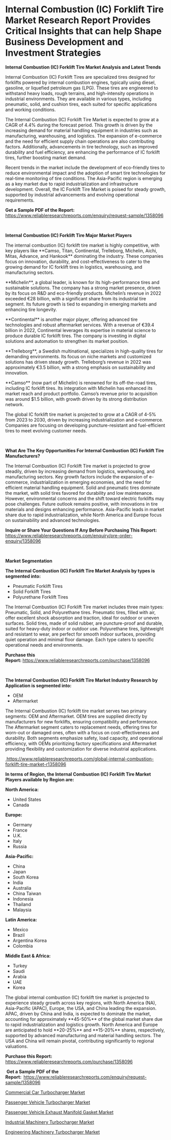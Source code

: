 <p><h1>Internal Combustion (IC) Forklift Tire Market Research Report Provides Critical Insights that can help Shape Business Development and Investment Strategies</h1></p><p><strong>Internal Combustion (IC) Forklift Tire Market Analysis and Latest Trends</strong></p>
<p><p>Internal Combustion (IC) Forklift Tires are specialized tires designed for forklifts powered by internal combustion engines, typically using diesel, gasoline, or liquefied petroleum gas (LPG). These tires are engineered to withstand heavy loads, rough terrains, and high-intensity operations in industrial environments. They are available in various types, including pneumatic, solid, and cushion tires, each suited for specific applications and working conditions.</p><p>The Internal Combustion (IC) Forklift Tire Market is expected to grow at a CAGR of 4.4% during the forecast period. This growth is driven by the increasing demand for material handling equipment in industries such as manufacturing, warehousing, and logistics. The expansion of e-commerce and the need for efficient supply chain operations are also contributing factors. Additionally, advancements in tire technology, such as improved durability and fuel efficiency, are enhancing the performance of IC forklift tires, further boosting market demand.</p><p>Recent trends in the market include the development of eco-friendly tires to reduce environmental impact and the adoption of smart tire technologies for real-time monitoring of tire conditions. The Asia-Pacific region is emerging as a key market due to rapid industrialization and infrastructure development. Overall, the IC Forklift Tire Market is poised for steady growth, supported by industrial advancements and evolving operational requirements.</p></p>
<p><strong>Get a Sample PDF of the Report:&nbsp;</strong> <a href="https://www.reliableresearchreports.com/enquiry/request-sample/1358096?utm_campaign=10&utm_medium=2&utm_source=Github&utm_content=ia&utm_term=23012025&utm_id=internal-combustion-ic-forklift-tire">https://www.reliableresearchreports.com/enquiry/request-sample/1358096</a></p>
<p>&nbsp;</p>
<p><strong>Internal Combustion (IC) Forklift Tire Major Market Players</strong></p>
<p><p>The internal combustion (IC) forklift tire market is highly competitive, with key players like **Camso, Titan, Continental, Trelleborg, Michelin, Aichi, Mitas, Advance, and Hankook** dominating the industry. These companies focus on innovation, durability, and cost-effectiveness to cater to the growing demand for IC forklift tires in logistics, warehousing, and manufacturing sectors.</p><p>**Michelin**, a global leader, is known for its high-performance tires and sustainable solutions. The company has a strong market presence, driven by its focus on R&D and eco-friendly products. Michelin’s revenue in 2022 exceeded €28 billion, with a significant share from its industrial tire segment. Its future growth is tied to expanding in emerging markets and enhancing tire longevity.</p><p>**Continental** is another major player, offering advanced tire technologies and robust aftermarket services. With a revenue of €39.4 billion in 2022, Continental leverages its expertise in material science to produce durable IC forklift tires. The company is investing in digital solutions and automation to strengthen its market position.</p><p>**Trelleborg**, a Swedish multinational, specializes in high-quality tires for demanding environments. Its focus on niche markets and customized solutions has driven steady growth. Trelleborg’s revenue in 2022 was approximately €3.5 billion, with a strong emphasis on sustainability and innovation.</p><p>**Camso** (now part of Michelin) is renowned for its off-the-road tires, including IC forklift tires. Its integration with Michelin has enhanced its market reach and product portfolio. Camso’s revenue prior to acquisition was around $1.5 billion, with growth driven by its strong distribution network.</p><p>The global IC forklift tire market is projected to grow at a CAGR of 4-5% from 2023 to 2030, driven by increasing industrialization and e-commerce. Companies are focusing on developing puncture-resistant and fuel-efficient tires to meet evolving customer needs.</p></p>
<p>&nbsp;</p>
<p><strong>What Are The Key Opportunities For Internal Combustion (IC) Forklift Tire Manufacturers?</strong></p>
<p><p>The Internal Combustion (IC) Forklift Tire market is projected to grow steadily, driven by increasing demand from logistics, warehousing, and manufacturing sectors. Key growth factors include the expansion of e-commerce, industrialization in emerging economies, and the need for efficient material handling equipment. Solid and pneumatic tires dominate the market, with solid tires favored for durability and low maintenance. However, environmental concerns and the shift toward electric forklifts may pose challenges. Future outlook remains positive, with innovations in tire materials and designs enhancing performance. Asia-Pacific leads in market share due to rapid industrialization, while North America and Europe focus on sustainability and advanced technologies.</p></p>
<p><strong>Inquire or Share Your Questions If Any Before Purchasing This Report:</strong> <a href="https://www.reliableresearchreports.com/enquiry/pre-order-enquiry/1358096?utm_campaign=10&utm_medium=2&utm_source=Github&utm_content=ia&utm_term=23012025&utm_id=internal-combustion-ic-forklift-tire">https://www.reliableresearchreports.com/enquiry/pre-order-enquiry/1358096</a></p>
<p>&nbsp;</p>
<p><strong>Market Segmentation</strong></p>
<p><strong>The Internal Combustion (IC) Forklift Tire Market Analysis by types is segmented into:</strong></p>
<p><ul><li>Pneumatic Forklift Tires</li><li>Solid Forklift Tires</li><li>Polyurethane Forklift Tires</li></ul></p>
<p><p>The Internal Combustion (IC) Forklift Tire market includes three main types: Pneumatic, Solid, and Polyurethane tires. Pneumatic tires, filled with air, offer excellent shock absorption and traction, ideal for outdoor or uneven surfaces. Solid tires, made of solid rubber, are puncture-proof and durable, suited for heavy-duty indoor or outdoor use. Polyurethane tires, lightweight and resistant to wear, are perfect for smooth indoor surfaces, providing quiet operation and minimal floor damage. Each type caters to specific operational needs and environments.</p></p>
<p><strong>Purchase this Report:&nbsp;</strong><a href="https://www.reliableresearchreports.com/purchase/1358096?utm_campaign=10&utm_medium=2&utm_source=Github&utm_content=ia&utm_term=23012025&utm_id=internal-combustion-ic-forklift-tire">https://www.reliableresearchreports.com/purchase/1358096</a></p>
<p>&nbsp;</p>
<p><strong>The Internal Combustion (IC) Forklift Tire Market Industry Research by Application is segmented into:</strong></p>
<p><ul><li>OEM</li><li>Aftermarket</li></ul></p>
<p><p>The Internal Combustion (IC) forklift tire market serves two primary segments: OEM and Aftermarket. OEM tires are supplied directly by manufacturers for new forklifts, ensuring compatibility and performance. The Aftermarket segment caters to replacement needs, offering tires for worn-out or damaged ones, often with a focus on cost-effectiveness and durability. Both segments emphasize safety, load capacity, and operational efficiency, with OEMs prioritizing factory specifications and Aftermarket providing flexibility and customization for diverse industrial applications.</p></p>
<p><a href="https://www.reliableresearchreports.com/global-internal-combustion-forklift-tire-market-r1358096?utm_campaign=10&utm_medium=2&utm_source=Github&utm_content=ia&utm_term=23012025&utm_id=internal-combustion-ic-forklift-tire">&nbsp;https://www.reliableresearchreports.com/global-internal-combustion-forklift-tire-market-r1358096</a></p>
<p><strong>In terms of Region, the Internal Combustion (IC) Forklift Tire Market Players available by Region are:</strong></p>
<p>
    <p> <strong> North America: </strong>
        <ul>
            <li>United States</li>
            <li>Canada</li>
        </ul>
        </p> 
    <p> <strong> Europe: </strong>
        <ul>
            <li>Germany</li>
            <li>France</li>
            <li>U.K.</li>
            <li>Italy</li>
            <li>Russia</li>
        </ul>
        </p> 
    <p> <strong> Asia-Pacific: </strong>
        <ul>
            <li>China</li>
            <li>Japan</li>
            <li>South Korea</li>
            <li>India</li>
            <li>Australia</li>
            <li>China Taiwan</li>
            <li>Indonesia</li>
            <li>Thailand</li>
            <li>Malaysia</li>
        </ul>
        </p> 
    <p> <strong> Latin America: </strong>
        <ul>
            <li>Mexico</li>
            <li>Brazil</li>
            <li>Argentina Korea</li>
            <li>Colombia</li>
        </ul>
        </p> 
    <p> <strong> Middle East & Africa: </strong>
        <ul>
            <li>Turkey</li>
            <li>Saudi</li>
            <li>Arabia</li>
            <li>UAE</li>
            <li>Korea</li>
        </ul>
    </p>
    </p>
<p><p>The global internal combustion (IC) forklift tire market is projected to experience steady growth across key regions, with North America (NA), Asia-Pacific (APAC), Europe, the USA, and China leading the expansion. APAC, driven by China and India, is expected to dominate the market, accounting for approximately **45-50%** of the global market share due to rapid industrialization and logistics growth. North America and Europe are anticipated to hold **20-25%** and **15-20%** shares, respectively, supported by advanced manufacturing and material handling sectors. The USA and China will remain pivotal, contributing significantly to regional valuations.</p></p>
<p><strong>Purchase this Report: </strong><a href="https://www.reliableresearchreports.com/purchase/1358096?utm_campaign=10&utm_medium=2&utm_source=Github&utm_content=ia&utm_term=23012025&utm_id=internal-combustion-ic-forklift-tire">https://www.reliableresearchreports.com/purchase/1358096</a></p>
<p>&nbsp;<strong>Get a Sample PDF of the Report:&nbsp;&nbsp;</strong><a href="https://www.reliableresearchreports.com/enquiry/request-sample/1358096?utm_campaign=10&utm_medium=2&utm_source=Github&utm_content=ia&utm_term=23012025&utm_id=internal-combustion-ic-forklift-tire">https://www.reliableresearchreports.com/enquiry/request-sample/1358096</a></p>
<p><strong></strong></p>
<p><p><a href="https://github.com/millionkaryn68/Market-Research-Report-List-1/blob/main/commercial-car-turbocharger-market.md?utm_campaign=10&utm_medium=2&utm_source=Github&utm_content=ia&utm_term=23012025&utm_id=internal-combustion-ic-forklift-tire">Commercial Car Turbocharger Market</a></p><p><a href="https://github.com/JubayerMia832/Market-Research-Report-List-1/blob/main/passenger-vehicle-turbocharger-market.md?utm_campaign=10&utm_medium=2&utm_source=Github&utm_content=ia&utm_term=23012025&utm_id=internal-combustion-ic-forklift-tire">Passenger Vehicle Turbocharger Market</a></p><p><a href="https://github.com/ygfu6u/Market-Research-Report-List-1/blob/main/passenger-vehicle-exhaust-manifold-gasket-market.md?utm_campaign=10&utm_medium=2&utm_source=Github&utm_content=ia&utm_term=23012025&utm_id=internal-combustion-ic-forklift-tire">Passenger Vehicle Exhaust Manifold Gasket Market</a></p><p><a href="https://github.com/domoniqueluoma76/Market-Research-Report-List-1/blob/main/industrial-machinery-turbocharger-market.md?utm_campaign=10&utm_medium=2&utm_source=Github&utm_content=ia&utm_term=23012025&utm_id=internal-combustion-ic-forklift-tire">Industrial Machinery Turbocharger Market</a></p><p><a href="https://github.com/leopardmicheal7019/Market-Research-Report-List-1/blob/main/engineering-machinery-turbocharger-market.md?utm_campaign=10&utm_medium=2&utm_source=Github&utm_content=ia&utm_term=23012025&utm_id=internal-combustion-ic-forklift-tire">Engineering Machinery Turbocharger Market</a></p></p>